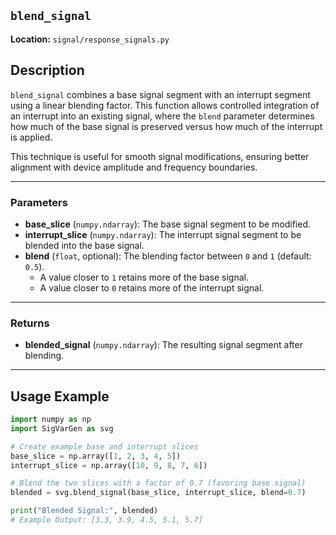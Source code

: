 ## `blend_signal`

**Location:** `signal/response_signals.py`

## Description

`blend_signal` combines a base signal segment with an interrupt segment using a linear blending factor. This function allows controlled integration of an interrupt into an existing signal, where the `blend` parameter determines how much of the base signal is preserved versus how much of the interrupt is applied.

This technique is useful for smooth signal modifications, ensuring better alignment with device amplitude and frequency boundaries.

---

### Parameters

- **base_slice** (`numpy.ndarray`): The base signal segment to be modified.  
- **interrupt_slice** (`numpy.ndarray`): The interrupt signal segment to be blended into the base signal.  
- **blend** (`float`, optional): The blending factor between `0` and `1` (default: `0.5`).
  - A value closer to `1` retains more of the base signal.
  - A value closer to `0` retains more of the interrupt signal.

---

### Returns

- **blended_signal** (`numpy.ndarray`): The resulting signal segment after blending.

---

## Usage Example

```python
import numpy as np
import SigVarGen as svg

# Create example base and interrupt slices
base_slice = np.array([1, 2, 3, 4, 5])
interrupt_slice = np.array([10, 9, 8, 7, 6])

# Blend the two slices with a factor of 0.7 (favoring base signal)
blended = svg.blend_signal(base_slice, interrupt_slice, blend=0.7)

print("Blended Signal:", blended)  
# Example Output: [3.3, 3.9, 4.5, 5.1, 5.7]
```